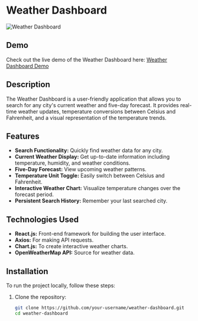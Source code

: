 # Weather Dashboard

![Weather Dashboard](https://user-images.githubusercontent.com/your-username/weather-dashboard-screenshot.png) <!-- Replace with an actual screenshot URL -->

## Demo

Check out the live demo of the Weather Dashboard here: [Weather Dashboard Demo]((https://weather-me-sigma.vercel.app/))

## Description

The Weather Dashboard is a user-friendly application that allows you to search for any city's current weather and five-day forecast. It provides real-time weather updates, temperature conversions between Celsius and Fahrenheit, and a visual representation of the temperature trends.

## Features

- **Search Functionality:** Quickly find weather data for any city.
- **Current Weather Display:** Get up-to-date information including temperature, humidity, and weather conditions.
- **Five-Day Forecast:** View upcoming weather patterns.
- **Temperature Unit Toggle:** Easily switch between Celsius and Fahrenheit.
- **Interactive Weather Chart:** Visualize temperature changes over the forecast period.
- **Persistent Search History:** Remember your last searched city.

## Technologies Used

- **React.js:** Front-end framework for building the user interface.
- **Axios:** For making API requests.
- **Chart.js:** To create interactive weather charts.
- **OpenWeatherMap API:** Source for weather data.

## Installation

To run the project locally, follow these steps:

1. Clone the repository:

   ```bash
   git clone https://github.com/your-username/weather-dashboard.git
   cd weather-dashboard

